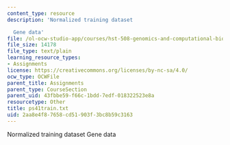```yaml
---
content_type: resource
description: 'Normalized training dataset

  Gene data'
file: /ol-ocw-studio-app/courses/hst-508-genomics-and-computational-biology-fall-2002/2aa8e4f87658cd51903f3bc8b59c3163_ps41train.txt
file_size: 14178
file_type: text/plain
learning_resource_types:
- Assignments
license: https://creativecommons.org/licenses/by-nc-sa/4.0/
ocw_type: OCWFile
parent_title: Assignments
parent_type: CourseSection
parent_uid: 43fbbe59-f66c-1bdd-7edf-018322523e8a
resourcetype: Other
title: ps41train.txt
uid: 2aa8e4f8-7658-cd51-903f-3bc8b59c3163
---
```

Normalized training dataset
Gene data